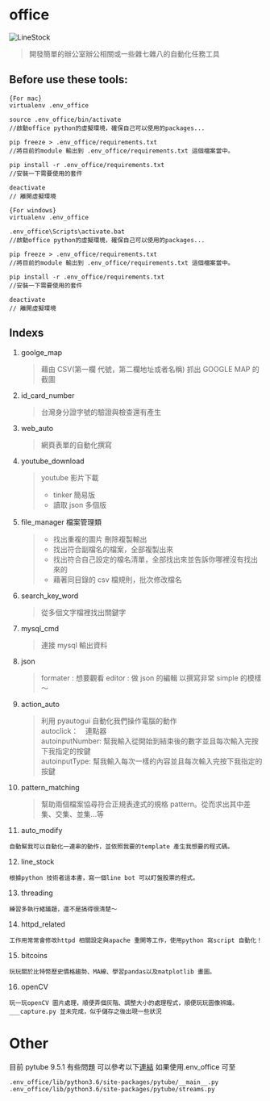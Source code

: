 # office

![LineStock](https://github.com/r567tw/office/workflows/LineStock/badge.svg)

> 開發簡單的辦公室辦公相關或一些雜七雜八的自動化任務工具

## Before use these tools:

```
{For mac}
virtualenv .env_office

source .env_office/bin/activate
//啟動office python的虛擬環境，確保自己可以使用的packages...

pip freeze > .env_office/requirements.txt
//將目前的module 輸出到 .env_office/requirements.txt 這個檔案當中。

pip install -r .env_office/requirements.txt
//安裝一下需要使用的套件

deactivate
// 離開虛擬環境
```

```
{For windows}
virtualenv .env_office

.env_office\Scripts\activate.bat
//啟動office python的虛擬環境，確保自己可以使用的packages...

pip freeze > .env_office/requirements.txt
//將目前的module 輸出到 .env_office/requirements.txt 這個檔案當中。

pip install -r .env_office/requirements.txt
//安裝一下需要使用的套件

deactivate
// 離開虛擬環境
```

## Indexs

1. goolge_map

   > 藉由 CSV(第一欄 代號，第二欄地址或者名稱) 抓出 GOOGLE MAP 的截圖

2. id_card_number

   > 台灣身分證字號的驗證與檢查還有產生

3. web_auto

   > 網頁表單的自動化撰寫

4. youtube_download

   > youtube 影片下載
   >
   > - tinker 簡易版
   > - 讀取 json 多個版

5. file_manager 檔案管理類

   > - 找出重複的圖片 刪除複製輸出
   > - 找出符合副檔名的檔案，全部複製出來
   > - 找出符合自己設定的檔名清單，全部找出來並告訴你哪裡沒有找出來的
   > - 藉著同目錄的 csv 檔規則，批次修改檔名

6. search_key_word

   > 從多個文字檔裡找出關鍵字

7. mysql_cmd

   > 連接 mysql 輸出資料

8. json

   > formater : 想要觀看
   > editor : 做 json 的編輯
   > 以撰寫非常 simple 的模樣～

9. action_auto

   > 利用 pyautogui 自動化我們操作電腦的動作
   > <br/>autoclick：　連點器
   > <br/>autoinputNumber: 幫我輸入從開始到結束後的數字並且每次輸入完按下我指定的按鍵
   > <br/>autoinputType: 幫我輸入每次一樣的內容並且每次輸入完按下我指定的按鍵

10. pattern_matching

    > 幫助兩個檔案協尋符合正規表達式的規格 pattern。從而求出其中差集、交集、並集...等

11. auto_modify

```
自動幫我可以自動化一連串的動作，並依照我要的template 產生我想要的程式碼。
```

12. line_stock

```
根據python 技術者這本書，寫一個line bot 可以盯盤股票的程式。
```

13. threading

```
練習多執行緒議題，還不是搞得很清楚～
```

14. httpd_related

```
工作用常常會修改httpd 相關設定與apache 重開等工作，使用python 寫script 自動化！
```

15. bitcoins

```
玩玩關於比特幣歷史價格趨勢、MA線、學習pandas以及matplotlib 畫圖。
```

16. openCV

```
玩一玩openCV 圖片處理，順便弄個灰階、調整大小的處理程式，順便玩玩圖像辨識。___capture.py 並未完成，似乎儲存之後出現一些狀況
```

# Other

目前 pytube 9.5.1 有些問題
可以參考以下[連結](https://www.flag.com.tw/bk/t/ft700)
如果使用.env_office 可至

```
.env_office/lib/python3.6/site-packages/pytube/__main__.py
.env_office/lib/python3.6/site-packages/pytube/streams.py
```
